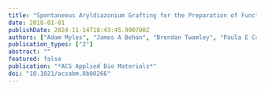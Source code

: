 ```yaml
---
title: "Spontaneous Aryldiazonium Grafting for the Preparation of Functional Cyclodextrin-Modified Materials"
date: 2018-01-01
publishDate: 2024-11-14T18:43:45.990700Z
authors: ["Adam Myles", "James A Behan", "Brendan Twamley", "Paula E Colavita", "Eoin M Scanlan"]
publication_types: ["2"]
abstract: ""
featured: false
publication: "*ACS Applied Bio Materials*"
doi: "10.1021/acsabm.8b00266"
---
```


